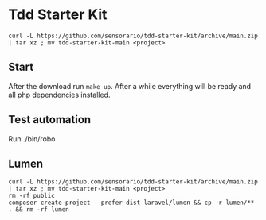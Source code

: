 # Tdd Starter Kit

```
curl -L https://github.com/sensorario/tdd-starter-kit/archive/main.zip | tar xz ; mv tdd-starter-kit-main <project>
```

## Start

After the download run `make up`. After a while everything will be ready and all php dependencies installed.

## Test automation

Run ./bin/robo 

## Lumen

```
curl -L https://github.com/sensorario/tdd-starter-kit/archive/main.zip | tar xz ; mv tdd-starter-kit-main <project>
rm -rf public
composer create-project --prefer-dist laravel/lumen && cp -r lumen/** . && rm -rf lumen
```

